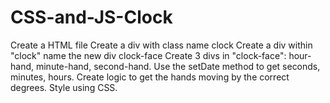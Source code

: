 # CSS-and-JS-Clock
Create a HTML file
Create a div with class name clock
Create a div within "clock" name the new div clock-face
Create 3 divs in "clock-face": hour-hand, minute-hand, second-hand.
Use the setDate method to get seconds, minutes, hours.
Create logic to get the hands moving by the correct degrees.
Style using CSS.

